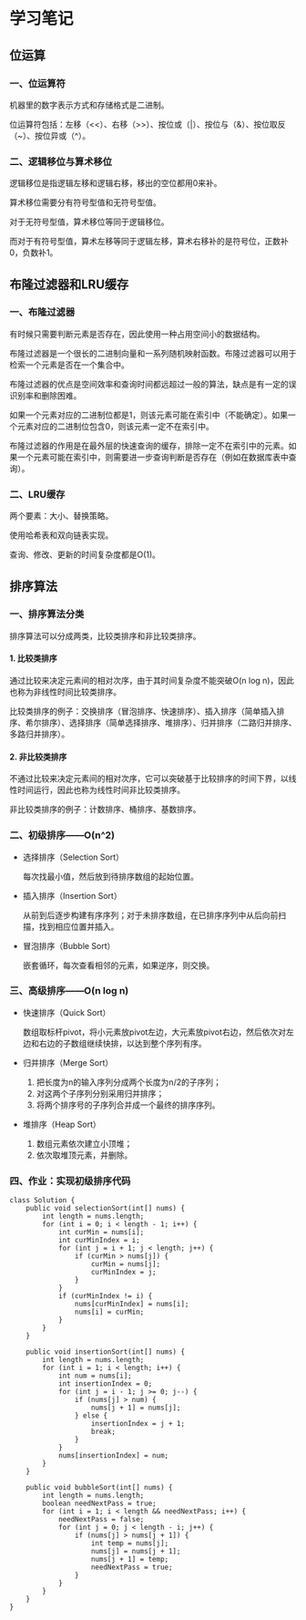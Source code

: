 # 学习笔记

## 位运算

### 一、位运算符

机器里的数字表示方式和存储格式是二进制。

位运算符包括：左移（<<）、右移（>>）、按位或（|）、按位与（&）、按位取反（~）、按位异或（^）。

### 二、逻辑移位与算术移位

逻辑移位是指逻辑左移和逻辑右移，移出的空位都用0来补。

算术移位需要分有符号型值和无符号型值。

对于无符号型值，算术移位等同于逻辑移位。

而对于有符号型值，算术左移等同于逻辑左移，算术右移补的是符号位，正数补0，负数补1。

## 布隆过滤器和LRU缓存

### 一、布隆过滤器

有时候只需要判断元素是否存在，因此使用一种占用空间小的数据结构。

布隆过滤器是一个很长的二进制向量和一系列随机映射函数。布隆过滤器可以用于检索一个元素是否在一个集合中。

布隆过滤器的优点是空间效率和查询时间都远超过一般的算法，缺点是有一定的误识别率和删除困难。

如果一个元素对应的二进制位都是1，则该元素可能在索引中（不能确定）。如果一个元素对应的二进制位包含0，则该元素一定不在索引中。

布隆过滤器的作用是在最外层的快速查询的缓存，排除一定不在索引中的元素。如果一个元素可能在索引中，则需要进一步查询判断是否存在（例如在数据库表中查询）。

### 二、LRU缓存

两个要素：大小、替换策略。

使用哈希表和双向链表实现。

查询、修改、更新的时间复杂度都是O(1)。

## 排序算法

### 一、排序算法分类

排序算法可以分成两类，比较类排序和非比较类排序。

#### 1. 比较类排序

通过比较来决定元素间的相对次序，由于其时间复杂度不能突破O(n log n)，因此也称为非线性时间比较类排序。

比较类排序的例子：交换排序（冒泡排序、快速排序）、插入排序（简单插入排序、希尔排序）、选择排序（简单选择排序、堆排序）、归并排序（二路归并排序、多路归并排序）。

#### 2. 非比较类排序

不通过比较来决定元素间的相对次序，它可以突破基于比较排序的时间下界，以线性时间运行，因此也称为线性时间非比较类排序。

非比较类排序的例子：计数排序、桶排序、基数排序。

### 二、初级排序——O(n^2)

- 选择排序（Selection Sort）

   每次找最小值，然后放到待排序数组的起始位置。

- 插入排序（Insertion Sort）

   从前到后逐步构建有序序列；对于未排序数组，在已排序序列中从后向前扫描，找到相应位置并插入。

- 冒泡排序（Bubble Sort）

   嵌套循环，每次查看相邻的元素，如果逆序，则交换。

### 三、高级排序——O(n log n)

- 快速排序（Quick Sort）

   数组取标杆pivot，将小元素放pivot左边，大元素放pivot右边，然后依次对左边和右边的子数组继续快排，以达到整个序列有序。

- 归并排序（Merge Sort）

   1. 把长度为n的输入序列分成两个长度为n/2的子序列；
   2. 对这两个子序列分别采用归并排序；
   3. 将两个排序号的子序列合并成一个最终的排序序列。

- 堆排序（Heap Sort）

   1. 数组元素依次建立小顶堆；
   2. 依次取堆顶元素，并删除。

### 四、作业：实现初级排序代码

```
class Solution {
    public void selectionSort(int[] nums) {
        int length = nums.length;
        for (int i = 0; i < length - 1; i++) {
            int curMin = nums[i];
            int curMinIndex = i;
            for (int j = i + 1; j < length; j++) {
                if (curMin > nums[j]) {
                    curMin = nums[j];
                    curMinIndex = j;
                }
            }
            if (curMinIndex != i) {
                nums[curMinIndex] = nums[i];
                nums[i] = curMin;
            }
        }
    }

    public void insertionSort(int[] nums) {
        int length = nums.length;
        for (int i = 1; i < length; i++) {
            int num = nums[i];
            int insertionIndex = 0;
            for (int j = i - 1; j >= 0; j--) {
                if (nums[j] > num) {
                    nums[j + 1] = nums[j];
                } else {
                    insertionIndex = j + 1;
                    break;
                }
            }
            nums[insertionIndex] = num;
        }
    }

    public void bubbleSort(int[] nums) {
        int length = nums.length;
        boolean needNextPass = true;
        for (int i = 1; i < length && needNextPass; i++) {
            needNextPass = false;
            for (int j = 0; j < length - i; j++) {
                if (nums[j] > nums[j + 1]) {
                    int temp = nums[j];
                    nums[j] = nums[j + 1];
                    nums[j + 1] = temp;
                    needNextPass = true;
                }
            }
        }
    }
}
```
